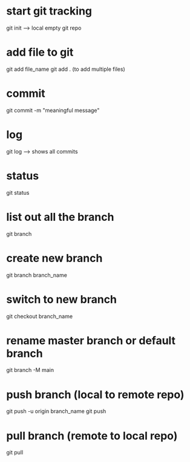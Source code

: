 # start git tracking
git init   --> local empty git repo

# add file to git
git add file_name
git add . (to add multiple files)

# commit 
git commit -m "meaningful message"

# log
git log  --> shows all commits

# status
git status

# list out all the branch
git branch

# create new branch
git branch branch_name

# switch to new branch
git checkout branch_name

# rename master branch or default branch
git branch -M main

# push branch (local to remote repo)
git push -u origin branch_name
git push

# pull branch (remote to local repo)
git pull